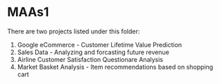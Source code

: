 # MAAs1
There are two projects listed under this folder:

 1. Google eCommerce - Customer Lifetime Value Prediction
 2. Sales Data - Analyzing and forcasting future revenue
 3. Airline Customer Satisfaction Questionare Analysis
 4. Market Basket Analysis - Item recommendations based on shopping cart
